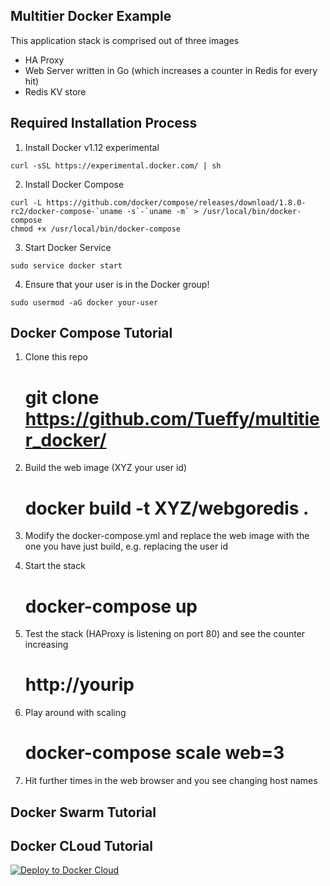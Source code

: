 Multitier Docker Example
------------
This application stack is comprised out of three images
* HA Proxy
* Web Server written in Go (which increases a counter in Redis for every hit)
* Redis KV store

Required Installation Process
------------
1. Install Docker v1.12 experimental
~~~
curl -sSL https://experimental.docker.com/ | sh
~~~
2. Install Docker Compose
~~~
curl -L https://github.com/docker/compose/releases/download/1.8.0-rc2/docker-compose-`uname -s`-`uname -m` > /usr/local/bin/docker-compose
chmod +x /usr/local/bin/docker-compose
~~~
3. Start Docker Service
~~~
sudo service docker start
~~~
4. Ensure that your user is in the Docker group!
~~~
sudo usermod -aG docker your-user
~~~

Docker Compose Tutorial
------------
1. Clone this repo
    # git clone https://github.com/Tueffy/multitier_docker/

2. Build the web image (XYZ your user id)
    # docker build -t XYZ/webgoredis .

3. Modify the docker-compose.yml and replace the web image with the one you have just build, e.g. replacing the user id

4. Start the stack
    # docker-compose up

5. Test the stack (HAProxy is listening on port 80) and see the counter increasing
    # http://yourip

6. Play around with scaling
    # docker-compose scale web=3

7. Hit further times in the web browser and you see changing host names

Docker Swarm Tutorial
------------


Docker CLoud Tutorial
------------

[![Deploy to Docker Cloud](https://files.cloud.docker.com/images/deploy-to-dockercloud.svg)](https://cloud.docker.com/stack/deploy/)

